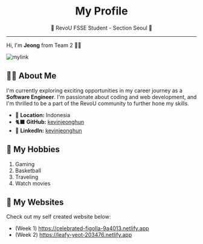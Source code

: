 # <center>My Profile</center>
<center>🌟 RevoU FSSE Student - Section Seoul 🌟</center>
 
 ***

Hi, I'm **Jeong** from Team 2 🙋‍♂️

![mylink](https://i1.sndcdn.com/avatars-000638932203-7921ri-t500x500.jpg)

## 🤷‍♂️ About Me
I'm currently exploring exciting opportunities in my career journey as a **Software Engineer**. I'm passionate about coding and web development, and I'm thrilled to be a part of the RevoU community to further hone my skills.

- 📍 **Location:** Indonesia
- 🐈‍⬛ **GitHub:** [kevinjeonghun](https://github.com/kevinjeonghun) 
- 💼 **LinkedIn:** [kevinjeonghun](https://www.linkedin.com/in/kevinjeonghun/)

## 🎯 My Hobbies
1. Gaming
2. Basketball
3. Traveling
4. Watch movies

## 🔗 My Websites
Check out my self created website below:
- (Week 1) https://celebrated-figolla-9a4013.netlify.app
- (Week 2) https://leafy-yeot-203476.netlify.app

